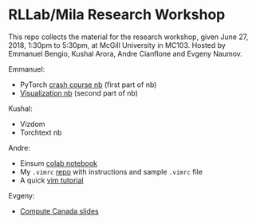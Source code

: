 # RLLab/Mila Research Workshop
This repo collects the material for the research workshop, given June 27, 2018, 1:30pm to 5:30pm, at McGill University in MC103. Hosted by Emmanuel Bengio, Kushal Arora, Andre Cianflone and Evgeny Naumov.

Emmanuel:
- PyTorch [crash course nb](pytorch-pyplot-intro.ipynb) (first part of nb)
- [Visualization nb](pytorch-pyplot-intro.ipynb) (second part of nb)

Kushal:
- Vizdom
- Torchtext nb

Andre:
- Einsum [colab notebook](https://colab.research.google.com/drive/1MJDZm-ST1pNZiz1aXT-z7KS_u_j3P4F7)
- My `.vimrc` [repo](https://github.com/andrecianflone/vimrc) with instructions and sample `.vimrc` file
- A quick [vim tutorial](https://github.com/andrecianflone/vimrc/blob/master/vim_tutorial.md)

Evgeny:
- [Compute Canada slides](compute_canada/)
